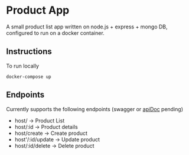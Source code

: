 # Product App
A small product list app written on node.js + express + mongo DB, configured to run on a docker container.

## Instructions
To run locally
```
docker-compose up
```
## Endpoints
Currently supports the following endpoints (swagger or [apiDoc](http://apidocjs.com) pending)
* host/ -> Product List
* host/:id -> Product details
* host/create -> Create product
* host'/:id/update -> Update product
* host/:id/delete -> Delete product
